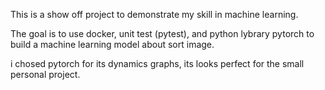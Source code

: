 This is a show off project to demonstrate my skill in machine learning. 

The goal is to use docker, unit test (pytest), and python lybrary pytorch to build a machine learning model about sort image.

i chosed pytorch for its dynamics graphs, its looks perfect for the small personal project.